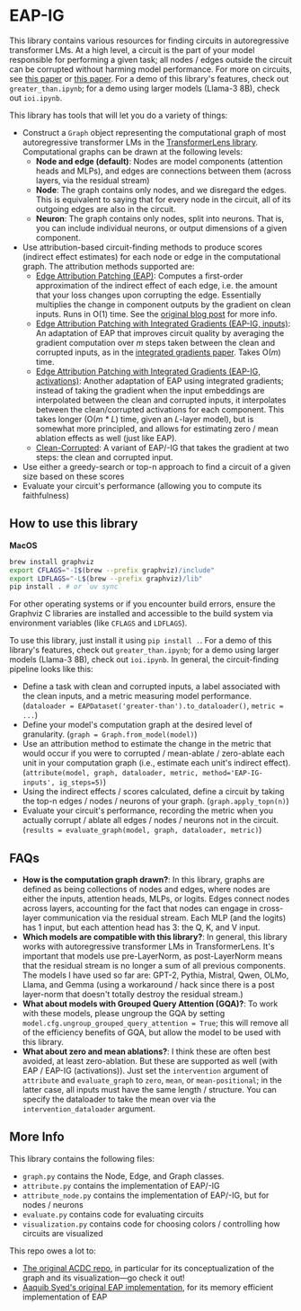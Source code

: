 # EAP-IG
This library contains various resources for finding circuits in autoregressive transformer LMs. At a high level, a circuit is the part of your model responsible for performing a given task; all nodes / edges outside the circuit can be corrupted without harming model performance. For more on circuits, see [this paper](https://arxiv.org/abs/2403.17806 ) or [this paper](https://arxiv.org/abs/2403.19647). For a demo of this library's features, check out `greater_than.ipynb`; for a demo using larger models (Llama-3 8B), check out `ioi.ipynb`.

This library has tools that will let you do a variety of things:
- Construct a `Graph` object representing the computational graph of most autoregressive transformer LMs in the [TransformerLens library](https://github.com/TransformerLensOrg/TransformerLens). Computational graphs can be drawn at the following levels:
    - **Node and edge (default)**: Nodes are model components (attention heads and MLPs), and edges are connections between them (across layers, via the residual stream)
    - **Node**: The graph contains only nodes, and we disregard the edges. This is equivalent to saying that for every node in the circuit, all of its outgoing edges are also in the circuit.
    - **Neuron**: The graph contains only nodes, split into neurons. That is, you can include individual neurons, or output dimensions of a given component.
- Use attribution-based circuit-finding methods to produce scores (indirect effect estimates) for each node or edge in the computational graph. The attribution methods supported are:
    - [Edge Attribution Patching (EAP)](https://arxiv.org/abs/1703.01365): Computes a first-order approximation of the indirect effect of each edge, i.e. the amount that your loss changes upon corrupting the edge. Essentially multiplies the change in component outputs by the gradient on clean inputs. Runs in O(1) time. See the [original blog post](https://www.neelnanda.io/mechanistic-interpretability/attribution-patching) for more info.
    - [Edge Attribution Patching with Integrated Gradients (EAP-IG, inputs)](https://arxiv.org/abs/2403.17806): An adaptation of EAP that improves circuit quality by averaging the gradient computation over *m* steps taken between the clean and corrupted inputs, as in the [integrated gradients paper](https://arxiv.org/abs/1703.01365). Takes O(*m*) time.
    - [Edge Attribution Patching with Integrated Gradients (EAP-IG, activations)](): Another adaptation of EAP using integrated gradients; instead of taking the gradient when the input embeddings are interpolated between the clean and corrupted inputs, it interpolates between the clean/corrupted activations for each component. This takes longer (O(*m * L*) time, given an *L*-layer model), but is somewhat more principled, and allows for estimating zero / mean ablation effects as well (just like EAP).
    - [Clean-Corrupted](https://arxiv.org/abs/2403.17806): A variant of EAP/-IG that takes the gradient at two steps: the clean and corrupted input.
- Use either a greedy-search or top-n approach to find a circuit of a given size based on these scores
- Evaluate your circuit's performance (allowing you to compute its faithfulness)

## How to use this library

**MacOS**
```bash
brew install graphviz
export CFLAGS="-I$(brew --prefix graphviz)/include"
export LDFLAGS="-L$(brew --prefix graphviz)/lib"
pip install . # or `uv sync`
```

For other operating systems or if you encounter build errors, ensure the Graphviz C libraries are installed and accessible to the build system via environment variables (like `CFLAGS` and `LDFLAGS`).

To use this library, just install it using `pip install .`. For a demo of this library's features, check out `greater_than.ipynb`; for a demo using larger models (Llama-3 8B), check out `ioi.ipynb`. In general, the circuit-finding pipeline looks like this:
- Define a task with clean and corrupted inputs, a label associated with the clean inputs, and a metric measuring model performance. (`dataloader = EAPDataset('greater-than').to_dataloader()`, `metric = ...`)
- Define your model's computation graph at the desired level of granularity. (`graph = Graph.from_model(model)`)
- Use an attribution method to estimate the change in the metric that would occur if you were to corrupted / mean-ablate / zero-ablate each unit in your computation graph (i.e., estimate each unit's indirect effect). (`attribute(model, graph, dataloader, metric, method='EAP-IG-inputs', ig_steps=5)`)
- Using the indirect effects / scores calculated, define a circuit by taking the top-n edges / nodes / neurons of your graph. (`graph.apply_topn(n)`)
- Evaluate your circuit's performance, recording the metric when you actually corrupt / ablate all edges / nodes / neurons not in the circuit. (`results = evaluate_graph(model, graph, dataloader, metric)`)

## FAQs
- **How is the computation graph drawn?**: In this library, graphs are defined as being collections of nodes and edges, where nodes are either the inputs, attention heads, MLPs, or logits. Edges connect nodes across layers, accounting for the fact that nodes can engage in cross-layer communication via the residual stream. Each MLP (and the logits) has 1 input, but each attention head has 3: the Q, K, and V input.
- **Which models are compatible with this library?**: In general, this library works with autoregressive transformer LMs in TransformerLens. It's important that models use pre-LayerNorm, as post-LayerNorm means that the residual stream is no longer a sum of all previous components. The models I have used so far are: GPT-2, Pythia, Mistral, Qwen, OLMo, Llama, and Gemma (using a workaround / hack since there is a post layer-norm that doesn't totally destroy the residual stream.)
- **What about models with Grouped Query Attention (GQA)?**: To work with these models, please ungroup the GQA by setting `model.cfg.ungroup_grouped_query_attention = True`; this will remove all of the efficiency benefits of GQA, but allow the model to be used with this library.
- **What about zero and mean ablations?**: I think these are often best avoided, at least zero-ablation. But these are supported as well (with EAP / EAP-IG (activations)). Just set the `intervention` argument of `attribute` and `evaluate_graph` to `zero`, `mean`, or `mean-positional`; in the latter case, all inputs must have the same length / structure. You can specify the dataloader to take the mean over via the `intervention_dataloader` argument.

## More Info
This library contains the following files:
- `graph.py` contains the Node, Edge, and Graph classes.
- `attribute.py` contains the implementation of EAP/-IG
- `attribute_node.py` contains the implementation of EAP/-IG, but for nodes / neurons
- `evaluate.py` contains code for evaluating circuits
- `visualization.py` contains code for choosing colors / controlling how circuits are visualized

This repo owes a lot to:
- [The original ACDC repo](https://github.com/ArthurConmy/Automatic-Circuit-Discovery), in particular for its conceptualization of the graph and its visualization—go check it out!
- [Aaquib Syed's original EAP implementation](https://github.com/Aaquib111/edge-attribution-patching/tree/minimal-implementation), for its memory efficient implementation of EAP
